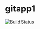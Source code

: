 # gitapp1
[![Build Status](https://dev.azure.com/bamuser590249/DevProject/_apis/build/status/Parabam.gitapp1?branchName=main)](https://dev.azure.com/bamuser590249/DevProject/_build/latest?definitionId=3&branchName=main)
